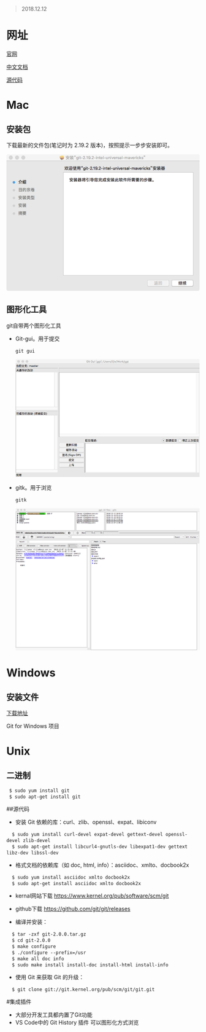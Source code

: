 > 2018.12.12 

# 网址

[官网](https://git-scm.com/)

[中文文档](https://git-scm.com/book/zh/v2)

[源代码](https://github.com/git/git)

# Mac

## 安装包

下载最新的文件包(笔记时为 2.19.2 版本)，按照提示一步步安装即可。

![image-20181212122028932](./assets/image-20181212122028932-4588428.png)

## 图形化工具

git自带两个图形化工具

- Git-gui。用于提交

  ```shell
  git gui
  ```

  ![image-20181212130921265](./assets/image-20181212130921265-4591361.png)

- gitk。用于浏览

  ```shell
  gitk
  ```

  ![image-20181212130756959](./assets/image-20181212130756959-4591276.png)

# Windows

## 安装文件

[下载地址](https://github.com/git-for-windows/git/release) 

Git for Windows 项目

# Unix

## 二进制

```shell
 $ sudo yum install git
 $ sudo apt-get install git
```



##源代码

- 安装 Git 依赖的库：curl、zlib、openssl、expat、libiconv

```shell
  $ sudo yum install curl-devel expat-devel gettext-devel openssl-devel zlib-devel
  $ sudo apt-get install libcurl4-gnutls-dev libexpat1-dev gettext libz-dev libssl-dev
```

- 格式文档的依赖库（如 doc, html, info）：asciidoc、xmlto、docbook2x

```shell
  $ sudo yum install asciidoc xmlto docbook2x
  $ sudo apt-get install asciidoc xmlto docbook2x
```

- kernal网站下载 https://www.kernel.org/pub/software/scm/git
- github下载 https://github.com/git/git/releases

- 编译并安装：

```shell
  $ tar -zxf git-2.0.0.tar.gz
  $ cd git-2.0.0
  $ make configure
  $ ./configure --prefix=/usr
  $ make all doc info
  $ sudo make install install-doc install-html install-info
```

- 使用 Git 来获取 Git 的升级：

```shell
  $ git clone git://git.kernel.org/pub/scm/git/git.git
```

#集成插件

- 大部分开发工具都内置了Git功能
- VS Code中的 Git History 插件 可以图形化方式浏览



